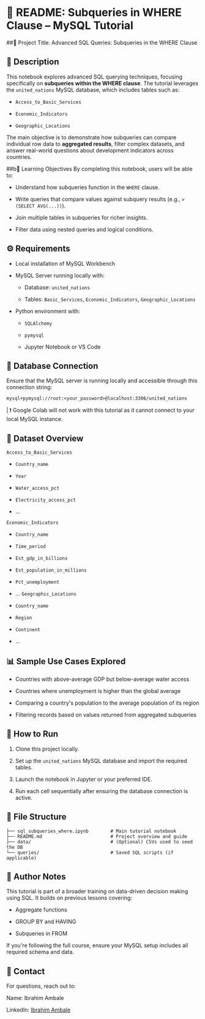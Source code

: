 # 📘 README: Subqueries in WHERE Clause – MySQL Tutorial

##📌 Project Title:
Advanced SQL Queries: Subqueries in the WHERE Clause

## 📝 Description
This notebook explores advanced SQL querying techniques, focusing specifically on **subqueries within the WHERE clause**. The tutorial leverages the `united_nations` MySQL database, which includes tables such as:

  - `Access_to_Basic_Services`
  
  - `Economic_Indicators`
  
  - `Geographic_Locations`

The main objective is to demonstrate how subqueries can compare individual row data to **aggregated results**, filter complex datasets, and answer real-world questions about development indicators across countries.

##b🎯 Learning Objectives
By completing this notebook, users will be able to:

  - Understand how subqueries function in the `WHERE` clause.
  
  - Write queries that compare values against subquery results (e.g., `> (SELECT AVG(...))`).
  
  - Join multiple tables in subqueries for richer insights.
  
  - Filter data using nested queries and logical conditions.

## ⚙️ Requirements
- Local installation of MySQL Workbench

- MySQL Server running locally with:

    - Database: `united_nations`
    
    - Tables: `Basic_Services`, `Economic_Indicators`, `Geographic_Locations`

- Python environment with:

  - `SQLAlchemy`
  
  - `pymysql`
  
  - Jupyter Notebook or VS Code

## 🔌 Database Connection
Ensure that the MySQL server is running locally and accessible through this connection string:
```
mysql+pymysql://root:<your_password>@localhost:3306/united_nations
```
| ❗ Google Colab will not work with this tutorial as it cannot connect to your local MySQL instance.

## 📂 Dataset Overview
`Access_to_Basic_Services`
  - `Country_name`
  
  - `Year`
  
  - `Water_access_pct`
  
  - `Electricity_access_pct`
  
  - ...

`Economic_Indicators`
  - `Country_name`
  
  - `Time_period`
  
  - `Est_gdp_in_billions`
  
  - `Est_population_in_millions`
  
  - `Pct_unemployment`
  
  - ...
`Geographic_Locations`
  - `Country_name`
  
  - `Region`
  
  - `Continent`
  
  - ...

## 📊 Sample Use Cases Explored
  - Countries with above-average GDP but below-average water access
  
  - Countries where unemployment is higher than the global average
  
  - Comparing a country's population to the average population of its region
  
  - Filtering records based on values returned from aggregated subqueries

## 🚀 How to Run
  1. Clone this project locally.
  
  2. Set up the `united_nations` MySQL database and import the required tables.
  
  3. Launch the notebook in Jupyter or your preferred IDE.
  
  4. Run each cell sequentially after ensuring the database connection is active.

## 📁 File Structure
```
├── sql_subqueries_where.ipynb        # Main tutorial notebook
├── README.md                         # Project overview and guide
├── data/                             # (Optional) CSVs used to seed the DB
└── queries/                          # Saved SQL scripts (if applicable)
```

## 🧠 Author Notes
This tutorial is part of a broader training on data-driven decision making using SQL. It builds on previous lessons covering:

  - Aggregate functions
  
  - GROUP BY and HAVING
  
  - Subqueries in FROM

If you're following the full course, ensure your MySQL setup includes all required schema and data.

## 📧 Contact
For questions, reach out to:

Name: Ibrahim Ambale

LinkedIn: [Ibrahim Ambale](https://www.linkedin.com/in/ibrahim-ambale/)
